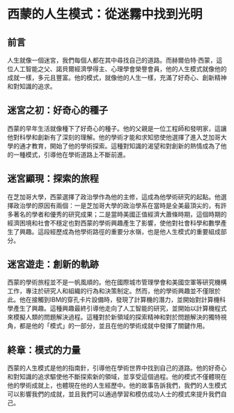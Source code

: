 # 西蒙的人生模式：從迷霧中找到光明
## 前言
人生就像一個迷宮，我們每個人都在其中尋找自己的道路。而赫爾伯特·西蒙，這位人工智能之父、諾貝爾經濟學得主、心理學會榮譽會員，他的人生模式就像他的成就一樣，多元且豐富。他的模式，就像他的人生一樣，充滿了好奇心、創新精神和對知識的追求。

## 迷宮之初：好奇心的種子
西蒙的早年生活就像種下了好奇心的種子。他的父親是一位工程師和發明家，這讓他對科學和創新有了深刻的理解。他的學術才能和求知慾使他選擇了進入芝加哥大學的通才教育，開始了他的學術探索。這種對知識的渴望和對創新的熱情成為了他的一種模式，引導他在學術道路上不斷前進。

## 迷宮顯現：探索的旅程
在芝加哥大學，西蒙選擇了政治學作為他的主修，這成為他學術研究的起點。他選擇政治學的原因有兩個：一是芝加哥大學的政治學系在當時是全美最頂尖的，有許多著名的學者和優秀的研究成果；二是當時美國正值經濟大蕭條時期，這個時期的經濟困境和社會不穩定也對西蒙的學術興趣產生了影響，使他對社會科學和數學產生了興趣。這段經歷成為他學術路徑的重要分水嶺，也是他人生模式的重要組成部分。

## 迷宮遊走：創新的軌跡
西蒙的學術旅程並不是一帆風順的。他在國際城市管理學會和美國空軍等研究機構工作，專注於研究人和組織的行為和決策制定。然而，他的學術興趣並不僅限於此。他在接觸到IBM的穿孔卡片設備時，發現了計算機的潛力，並開始對計算機科學產生了興趣。這種興趣最終引導他走向了人工智能的研究，並開始以計算機程式來模擬人類的問題解決過程。這種對於新領域的探索精神和對於問題解決的獨特視角，都是他的「模式」的一部分，並且在他的學術成就中發揮了關鍵作用。

## 終章：模式的力量
西蒙的人生模式是他的指南針，引導他在學術世界中找到自己的道路。他的好奇心和對知識的追求驅使他不斷探索新的領域，並享受這個過程。他的模式不僅體現在他的學術成就上，也體現在他的人生經歷中。他的故事告訴我們，我們的人生模式可以影響我們的成就，並且我們可以通過學習和模仿成功人士的模式來提升我們自己。